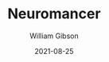 ---
title: Neuromancer
book: neuromancer
author: William Gibson
kindle: false
spoilers: false
date: 2021-08-25
---